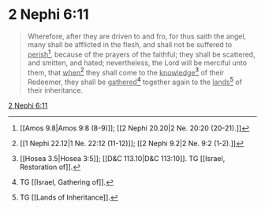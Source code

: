 # 2 Nephi 6:11

> Wherefore, after they are driven to and fro, for thus saith the angel, many shall be afflicted in the flesh, and shall not be suffered to <u>perish</u>[^a], because of the prayers of the faithful; they shall be scattered, and smitten, and hated; nevertheless, the Lord will be merciful unto them, that <u>when</u>[^b] they shall come to the <u>knowledge</u>[^c] of their Redeemer, they shall be <u>gathered</u>[^d] together again to the <u>lands</u>[^e] of their inheritance.

[2 Nephi 6:11](https://www.churchofjesuschrist.org/study/scriptures/bofm/2-ne/6?lang=eng&id=p11#p11)


[^a]: [[Amos 9.8|Amos 9:8 (8-9)]]; [[2 Nephi 20.20|2 Ne. 20:20 (20-21).]]
[^b]: [[1 Nephi 22.12|1 Ne. 22:12 (11-12)]]; [[2 Nephi 9.2|2 Ne. 9:2 (1-2).]]
[^c]: [[Hosea 3.5|Hosea 3:5]]; [[D&C 113.10|D&C 113:10]]. TG [[Israel, Restoration of]].
[^d]: TG [[Israel, Gathering of]].
[^e]: TG [[Lands of Inheritance]].
